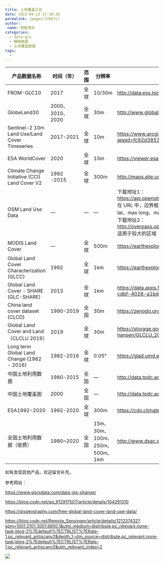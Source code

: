 ```yaml
---
title: 土地覆盖汇总
date: 2022-04-23 17:10:38
permalink: /pages/37b67c/
author:
 name: 陨星落云
categories:
  - data-gis
  - 栅格数据
  - 土地覆盖数据
tags:
  - 
---
```

| 产品数据名称                                  | 时间（年）       | 范围 | 分辨率                          | 下载地址                                                     |
| --------------------------------------------- | ---------------- | ---- | ------------------------------- | ------------------------------------------------------------ |
| FROM-GLC10                                    | 2017             | 全球 | 10/30m                          | http://data.ess.tsinghua.edu.cn/fromglc10_2017v01.html       |
| GlobeLand30                                   | 2000、2010、2020 | 全球 | 30m                             | http://www.globallandcover.com/                              |
| Sentinel-2 10m Land Use/Land Cover Timeseries | 2017-2021        | 全球 | 10m                             | https://www.arcgis.com/apps/instant/media/index.html?appid=fc92d38533d440078f17678ebc20e8e2 |
| ESA WorldCover                                | 2020             | 全球 | 10m                             | https://viewer.esa-worldcover.org/worldcover/                |
| Climate Change Initiative (CCI) Land Cover V2 | 1992 -2015       | 全球 | 300m                            | http://maps.elie.ucl.ac.be/CCI/viewer/download.php           |
| OSM Land Use Data                             | —                | —    | —                               | 下载地址1：<br>https://api.openstreetmap.org/api/0.6/map?bbox=11.54,48.14,11.543,48.145<br>在 URL 中，边界框表示为四个逗号分隔的数字，顺序为：左、下、右、上（min long、min lat、max long、max lat），API 仅限于大约 0.5 度乘 0.5 度的边界框<br>下载地址2：<br>http://overpass.openstreetmap.ru/cgi/xapi_meta?*[bbox=11.5,48.1,11.6,48.2]<br>适用于较大的区域 |
| MODIS Land Cover                              | —                | 全球 | 500m                            | https://earthexplorer.usgs.gov/                              |
| Global Land Cover Characterization (GLCC)     | 1992             | 全球 | 1km                             | https://earthexplorer.usgs.gov/                              |
| Global Land Cover - SHARE (GLC-SHARE)         | 2013             | 全球 | 1km                             | https://data.apps.fao.org/map/catalog/srv/eng/catalog.search#/metadata/ba4526fd-cdbf-4028-a1bd-5a559c4bff38 |
| China land cover dataset (CLCD)               | 1990-2019        | 全国 | 30m                             | https://zenodo.org/record/4417810#.YmOo5YVBxPY               |
| Global Land Cover and Land（CLCLU 2019）      | 2019             | 全球 | 30m                             | https://storage.googleapis.com/earthenginepartners-hansen/GLCLU_2019/download.html |
| Long term Global Land Change (1982 - 2016)    | 1982-2016        | 全球 | 0.05°                           | https://glad.umd.edu/dataset/long-term-global-land-change    |
| 中国土地利用数据                              | 1980-2015        | 全国 | —                               | http://data.tpdc.ac.cn/zh-hans/data/a75843b4-6591-4a69-a5e4-6f94099ddc2d/ |
| 中国土地覆盖图                                | 2000             | 全国 | —                               | http://data.tpdc.ac.cn/zh-hans/data/7e61387b-d3f2-40cb-bc05-8d16e01ea72b/ |
| ESA1992-2020                                  | 1992-2020        | 全球 | 300m                            | https://cds.climate.copernicus.eu/cdsapp#!/dataset/satellite-land-cover?tab=form |
| 全国土地利用数据（收费）                      | 1980~2020        | 全国 | 15m、30m、100m、250m、500m、1km | http://www.dsac.cn/DataProduct/Detail/200804                 |

如有发现其他产品，欢迎留言补充。

参考网站：

https://www.gisrsdata.com/data-gis-shange/

https://blog.csdn.net/qq_912917507/article/details/104291310

https://gisgeography.com/free-global-land-cover-land-use-data/

https://blog.csdn.net/Remote_Sensinger/article/details/121237432?spm=1001.2101.3001.6650.1&utm_medium=distribute.pc_relevant.none-task-blog-2%7Edefault%7ECTRLIST%7ERate-1.pc_relevant_antiscanv2&depth_1-utm_source=distribute.pc_relevant.none-task-blog-2%7Edefault%7ECTRLIST%7ERate-1.pc_relevant_antiscanv2&utm_relevant_index=2

![](https://cdn.jsdelivr.net/gh/yunxingluoyun/blog-img/QQ截图20211120002727.png)
